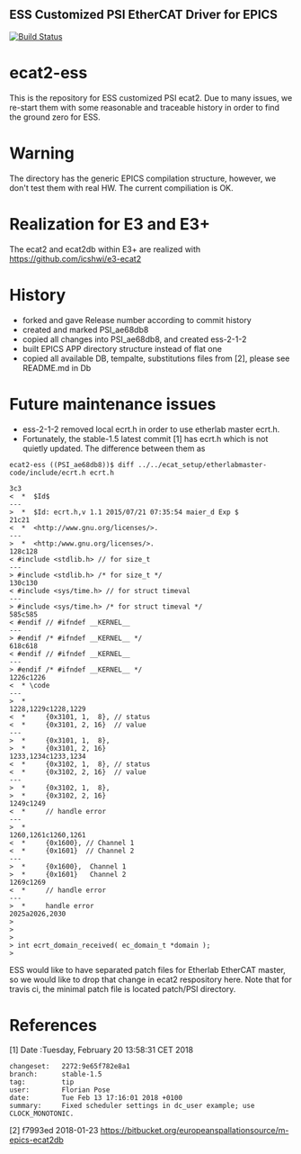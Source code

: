 ESS Customized PSI EtherCAT Driver for EPICS
---
[![Build Status](https://travis-ci.org/icshwi/ecat2-ess.svg?branch=master)](https://travis-ci.org/icshwi/ecat2-ess)

# ecat2-ess 

This is the repository for ESS customized PSI ecat2. Due to many issues, we re-start them with some reasonable and traceable history in order to find the ground zero for ESS.


# Warning
The directory has the generic EPICS compilation structure, however, we don't test them with real HW. The current compiliation is OK. 

# Realization for E3 and E3+

The ecat2 and ecat2db within E3+ are realized with https://github.com/icshwi/e3-ecat2


# History

* forked and gave Release number according to commit history
* created and marked PSI_ae68db8
* copied all changes into PSI_ae68db8, and created ess-2-1-2
* built EPICS APP directory structure instead of flat one
* copied all available DB, tempalte, substitutions files from [2], please see README.md in Db


# Future maintenance issues

* ess-2-1-2 removed local ecrt.h in order to use etherlab master ecrt.h.
* Fortunately, the stable-1.5 latest commit [1] has ecrt.h which is not quietly updated. The difference between them as

```
ecat2-ess ((PSI_ae68db8))$ diff ../../ecat_setup/etherlabmaster-code/include/ecrt.h ecrt.h

3c3
<  *  $Id$
---
>  *  $Id: ecrt.h,v 1.1 2015/07/21 07:35:54 maier_d Exp $
21c21
<  *  <http://www.gnu.org/licenses/>.
---
>  *  <http:/www.gnu.org/licenses/>.
128c128
< #include <stdlib.h> // for size_t
---
> #include <stdlib.h> /* for size_t */
130c130
< #include <sys/time.h> // for struct timeval
---
> #include <sys/time.h> /* for struct timeval */
585c585
< #endif // #ifndef __KERNEL__
---
> #endif /* #ifndef __KERNEL__ */
618c618
< #endif // #ifndef __KERNEL__
---
> #endif /* #ifndef __KERNEL__ */
1226c1226
<  * \code
---
>  *
1228,1229c1228,1229
<  *     {0x3101, 1,  8}, // status
<  *     {0x3101, 2, 16}  // value
---
>  *     {0x3101, 1,  8},
>  *     {0x3101, 2, 16}
1233,1234c1233,1234
<  *     {0x3102, 1,  8}, // status
<  *     {0x3102, 2, 16}  // value
---
>  *     {0x3102, 1,  8},
>  *     {0x3102, 2, 16}
1249c1249
<  *     // handle error
---
>  *
1260,1261c1260,1261
<  *     {0x1600}, // Channel 1
<  *     {0x1601}  // Channel 2
---
>  *     {0x1600},  Channel 1
>  *     {0x1601}   Channel 2
1269c1269
<  *     // handle error
---
>  *     handle error
2025a2026,2030
> 
> 
> 
> int ecrt_domain_received( ec_domain_t *domain );
> 
```

ESS would like to have separated patch files for Etherlab EtherCAT master, so we would like to drop that change in ecat2 respository here. Note that for travis ci, the minimal patch file is located patch/PSI directory.  



# References 


[1] Date :Tuesday, February 20 13:58:31 CET 2018
```
changeset:   2272:9e65f782e8a1
branch:      stable-1.5
tag:         tip
user:        Florian Pose
date:        Tue Feb 13 17:16:01 2018 +0100
summary:     Fixed scheduler settings in dc_user example; use CLOCK_MONOTONIC.
```
[2] f7993ed 2018-01-23
https://bitbucket.org/europeanspallationsource/m-epics-ecat2db


